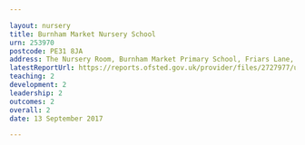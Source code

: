 ```yaml
---

layout: nursery
title: Burnham Market Nursery School
urn: 253970
postcode: PE31 8JA
address: The Nursery Room, Burnham Market Primary School, Friars Lane, Burnham Market, Norfolk, PE31 8JA
latestReportUrl: https://reports.ofsted.gov.uk/provider/files/2727977/urn/253970.pdf
teaching: 2
development: 2
leadership: 2
outcomes: 2
overall: 2
date: 13 September 2017

---
```

